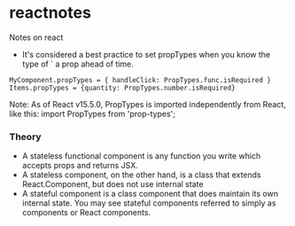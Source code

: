 # reactnotes
Notes on react


* It's considered a best practice to set propTypes when you know the type of ` a prop ahead of time.

`MyComponent.propTypes = { handleClick: PropTypes.func.isRequired }`
`Items.propTypes = {quantity: PropTypes.number.isRequired}`

Note: As of React v15.5.0, PropTypes is imported independently from React, like this: import PropTypes from 'prop-types';


### Theory
* A stateless functional component is any function you write which accepts props and returns JSX.
* A stateless component, on the other hand, is a class that extends React.Component, but does not use internal state
* A stateful component is a class component that does maintain its own internal state. You may see stateful components referred to simply as components or React components.


